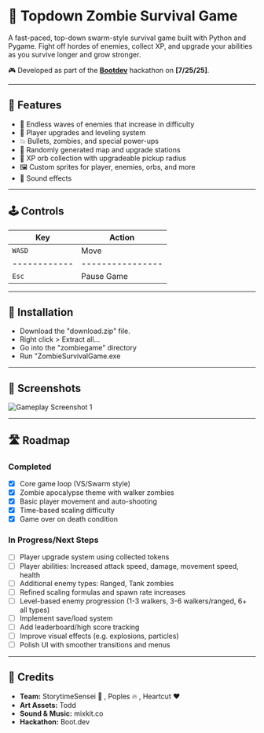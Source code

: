 # 🧟 Topdown Zombie Survival Game

A fast-paced, top-down swarm-style survival game built with Python and Pygame. Fight off hordes of enemies, collect XP, and upgrade your abilities as you survive longer and grow stronger.

🎮 Developed as part of the **[Bootdev](https://www.boot.dev/)** hackathon on **[7/25/25]**.

---

## 🚀 Features

- 🌊 Endless waves of enemies that increase in difficulty
- 🧍 Player upgrades and leveling system
- 💥 Bullets, zombies, and special power-ups
- 🧠 Randomly generated map and upgrade stations
- 🧲 XP orb collection with upgradeable pickup radius
- 🖼️ Custom sprites for player, enemies, orbs, and more
- 🎵 Sound effects

---

## 🕹️ Controls

| Key        | Action         |
|------------|----------------|
| `WASD`     | Move           |
|------------|----------------|
| `Esc`      | Pause Game     |

---

## 🔧 Installation

- Download the "download.zip" file.
- Right click > Extract all...
- Go into the "zombiegame" directory
- Run "ZombieSurvivalGame.exe

---

## 📸 Screenshots

![Gameplay Screenshot 1](TODO:insert-link-or-path-to-screenshot1.png)  

---

## 🛣️ Roadmap

### Completed
- [x] Core game loop (VS/Swarm style)
- [x] Zombie apocalypse theme with walker zombies  
- [x] Basic player movement and auto-shooting
- [x] Time-based scaling difficulty
- [x] Game over on death condition

### In Progress/Next Steps
- [ ] Player upgrade system using collected tokens
- [ ] Player abilities: Increased attack speed, damage, movement speed, health
- [ ] Additional enemy types: Ranged, Tank zombies
- [ ] Refined scaling formulas and spawn rate increases
- [ ] Level-based enemy progression (1-3 walkers, 3-6 walkers/ranged, 6+ all types)
- [ ] Implement save/load system
- [ ] Add leaderboard/high score tracking
- [ ] Improve visual effects (e.g. explosions, particles)
- [ ] Polish UI with smoother transitions and menus

---

## 🧠 Credits

- **Team:** StorytimeSensei :monkey: , Poples :fire: , Heartcut :heart:
- **Art Assets:** Todd
- **Sound & Music:** mixkit.co
- **Hackathon:** Boot.dev
